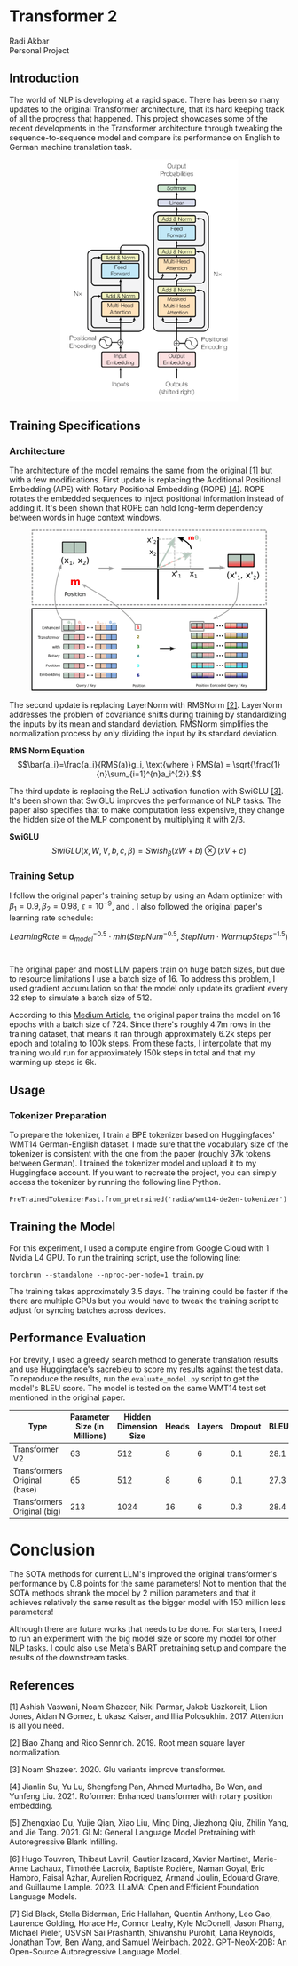 # Transformer 2
Radi Akbar <br>
Personal Project

## Introduction
The world of NLP is developing at a rapid space. There has been so many updates to the original Transformer architecture, that its hard keeping track of all the progress that happened. This project showcases some of the recent developments in the Transformer architecture through tweaking the sequence-to-sequence model and compare its performance on English to German machine translation task.
<p align="center">
  <img src="images/transformer_architecture.png" title="Original Transformer Architecture" width=321 height=435/>
</p>

## Training Specifications
### Architecture
The architecture of the model remains the same from the original [[1]](#1) but with a few modifications. First update is replacing the Additional Positional Embedding (APE) with Rotary Positional Embedding (ROPE) [[4]](#4). ROPE rotates the embedded sequences to inject positional information instead of adding it. It's been shown that ROPE can hold long-term dependency between words in huge context windows. <br>

<p align="center">
  <img src="images/rope_example.png" title="Rotary Positional Embedding Example" width=425 height=290/>
</p>

The second update is replacing LayerNorm with RMSNorm [[2]](#2). LayerNorm addresses the problem of covariance shifts during training by standardizing the inputs by its mean and standard deviation. RMSNorm simplifies the normalization process by only dividing the input by its standard deviation. <br>

**RMS Norm Equation**
$$\bar{a_i}=\frac{a_i}{RMS(a)}g_i, \text{where } RMS(a) = \sqrt{\frac{1}{n}\sum_{i=1}^{n}a_i^{2}}.$$

The third update is replacing the ReLU activation function with SwiGLU [[3]](#3). It's been shown that SwiGLU improves the performance of NLP tasks. The paper also specifies that to make computation less expensive, they change the hidden size of the MLP component by multiplying it with 2/3.

**SwiGLU**
$$SwiGLU(x, W, V, b, c, \beta) = Swish_{\beta}(xW + b) \otimes (xV + c)$$

### Training Setup
I follow the original paper's training setup by using an Adam optimizer with $\beta_1 = 0.9, \beta_2 = 0.98$, $\epsilon = 10^{-9}$, and . I also followed the original paper's learning rate schedule: <br>

$$Learning Rate = d_{model}^{-0.5} \cdot min(StepNum^{-0.5}, StepNum \cdot WarmupSteps^{-1.5})$$ <br>

The original paper and most LLM papers train on huge batch sizes, but due to resource limitations I use a batch size of 16. To address this problem, I used gradient accumulation so that the model only update its gradient every 32 step to simulate a batch size of 512. <br> 

According to this [Medium Article](https://medium.com/@martin.p.dittgen/reproducing-the-attention-is-all-you-need-paper-from-scratch-d2fb40bb25d4), the original paper trains the model on 16 epochs with a batch size of 724. Since there's roughly 4.7m rows in the training dataset, that means it ran through approximately 6.2k steps per epoch and totaling to 100k steps. From these facts, I interpolate that my training would run for approximately 150k steps in total and that my warming up steps is 6k. 

## Usage
### Tokenizer Preparation
To prepare the tokenizer, I train a BPE tokenizer based on Huggingfaces' WMT14 German-English dataset. I made sure that the vocabulary size of the tokenizer is consistent with the one from the paper (roughly 37k tokens between German). I trained the tokenizer model and upload it to my Huggingface account. If you want to recreate the project, you can simply access the tokenizer by running the following line Python.

```
PreTrainedTokenizerFast.from_pretrained('radia/wmt14-de2en-tokenizer')
```

## Training the Model
For this experiment, I used a compute engine from Google Cloud with 1 Nvidia L4 GPU. To run the training script, use the following line:
```
torchrun --standalone --nproc-per-node=1 train.py
```
The training takes approximately 3.5 days. The training could be faster if the there are multiple GPUs but you would have to tweak the training script to adjust for syncing batches across devices. 

## Performance Evaluation
For brevity, I used a greedy search method to generate translation results and use Huggingface's sacrebleu to score my results against the test data. To reproduce the results, run the `evaluate_model.py` script to get the model's BLEU score. The model is tested on the same WMT14 test set mentioned in the original paper.

|Type|Parameter Size (in Millions)|Hidden Dimension Size|Heads|Layers|Dropout|BLEU|
|----|----------------------------|---------------------|-----|------|-------|----|
|Transformer V2|63|512|8|6|0.1|28.1|
|Transformers Original (base)|65|512|8|6|0.1|27.3|
|Transformers Original (big)|213|1024|16|6|0.3|28.4|

# Conclusion
The SOTA methods for current LLM's improved the original transformer's performance by 0.8 points for the same parameters! Not to mention that the SOTA methods shrank the model by 2 million parameters and that it achieves relatively the same result as the bigger model with 150 million less parameters! 

Although there are future works that needs to be done. For starters, I need to run an experiment with the big model size or score my model for other NLP tasks. I could also use Meta's BART pretraining setup and compare the results of the downstream tasks.

## References
<a id="1">[1]</a> 
Ashish Vaswani, Noam Shazeer, Niki Parmar, Jakob
Uszkoreit, Llion Jones, Aidan N Gomez, Ł ukasz
Kaiser, and Illia Polosukhin. 2017. Attention is all
you need.

<a id="2">[2]</a> 
Biao Zhang and Rico Sennrich. 2019. Root mean
square layer normalization.

<a id="3">[3]</a> 
Noam Shazeer. 2020. Glu variants improve transformer.

<a id="4">[4]</a> 
Jianlin Su, Yu Lu, Shengfeng Pan, Ahmed Murtadha,
Bo Wen, and Yunfeng Liu. 2021. Roformer: Enhanced transformer with rotary position embedding.

<a id="5">[5]</a> 
Zhengxiao Du, Yujie Qian, Xiao Liu, Ming Ding, Jiezhong Qiu, Zhilin Yang, and Jie Tang. 2021. GLM: General Language Model Pretraining with Autoregressive Blank Infilling.

<a id="6">[6]</a> 
Hugo Touvron, Thibaut Lavril, Gautier Izacard, Xavier Martinet, Marie-Anne Lachaux, Timothée Lacroix, Baptiste Rozière, Naman Goyal, Eric Hambro, Faisal Azhar, Aurelien Rodriguez, Armand Joulin, Edouard Grave, and Guillaume Lample. 2023. LLaMA: Open and Efficient Foundation Language Models.

<a id="7">[7]</a> 
Sid Black, Stella Biderman, Eric Hallahan, Quentin Anthony, Leo Gao, Laurence Golding, Horace He, Connor Leahy, Kyle McDonell, Jason Phang, Michael Pieler, USVSN Sai Prashanth, Shivanshu Purohit, Laria Reynolds, Jonathan Tow, Ben Wang, and Samuel Weinbach. 2022. GPT-NeoX-20B: An Open-Source Autoregressive Language Model.
